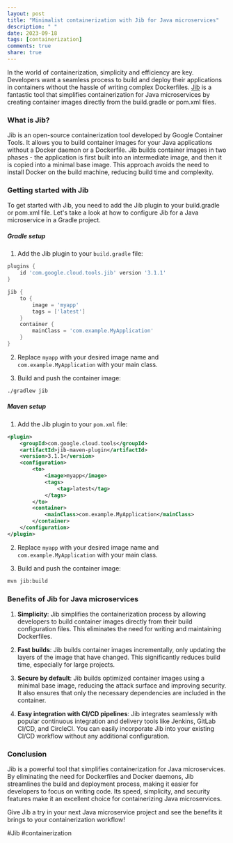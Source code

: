 ```yaml
---
layout: post
title: "Minimalist containerization with Jib for Java microservices"
description: " "
date: 2023-09-18
tags: [containerization]
comments: true
share: true
---
```


In the world of containerization, simplicity and efficiency are key. Developers want a seamless process to build and deploy their applications in containers without the hassle of writing complex Dockerfiles. [Jib](https://github.com/GoogleContainerTools/jib) is a fantastic tool that simplifies containerization for Java microservices by creating container images directly from the build.gradle or pom.xml files.

### What is Jib?

Jib is an open-source containerization tool developed by Google Container Tools. It allows you to build container images for your Java applications without a Docker daemon or a Dockerfile. Jib builds container images in two phases - the application is first built into an intermediate image, and then it is copied into a minimal base image. This approach avoids the need to install Docker on the build machine, reducing build time and complexity.

### Getting started with Jib

To get started with Jib, you need to add the Jib plugin to your build.gradle or pom.xml file. Let's take a look at how to configure Jib for a Java microservice in a Gradle project.

##### Gradle setup

1. Add the Jib plugin to your `build.gradle` file:

```groovy
plugins {
    id 'com.google.cloud.tools.jib' version '3.1.1'
}

jib {
    to {
        image = 'myapp'
        tags = ['latest']
    }
    container {
        mainClass = 'com.example.MyApplication'
    }
}
```
2. Replace `myapp` with your desired image name and `com.example.MyApplication` with your main class.

3. Build and push the container image:

```bash
./gradlew jib
```

##### Maven setup

1. Add the Jib plugin to your `pom.xml` file:

```xml
<plugin>
    <groupId>com.google.cloud.tools</groupId>
    <artifactId>jib-maven-plugin</artifactId>
    <version>3.1.1</version>
    <configuration>
        <to>
            <image>myapp</image>
            <tags>
                <tag>latest</tag>
            </tags>
        </to>
        <container>
            <mainClass>com.example.MyApplication</mainClass>
        </container>
    </configuration>
</plugin>
```

2. Replace `myapp` with your desired image name and `com.example.MyApplication` with your main class.

3. Build and push the container image:

```bash
mvn jib:build
```

### Benefits of Jib for Java microservices

1. **Simplicity**: Jib simplifies the containerization process by allowing developers to build container images directly from their build configuration files. This eliminates the need for writing and maintaining Dockerfiles.

2. **Fast builds**: Jib builds container images incrementally, only updating the layers of the image that have changed. This significantly reduces build time, especially for large projects.

3. **Secure by default**: Jib builds optimized container images using a minimal base image, reducing the attack surface and improving security. It also ensures that only the necessary dependencies are included in the container.

4. **Easy integration with CI/CD pipelines**: Jib integrates seamlessly with popular continuous integration and delivery tools like Jenkins, GitLab CI/CD, and CircleCI. You can easily incorporate Jib into your existing CI/CD workflow without any additional configuration.

### Conclusion

Jib is a powerful tool that simplifies containerization for Java microservices. By eliminating the need for Dockerfiles and Docker daemons, Jib streamlines the build and deployment process, making it easier for developers to focus on writing code. Its speed, simplicity, and security features make it an excellent choice for containerizing Java microservices.

Give Jib a try in your next Java microservice project and see the benefits it brings to your containerization workflow!

\#Jib #containerization